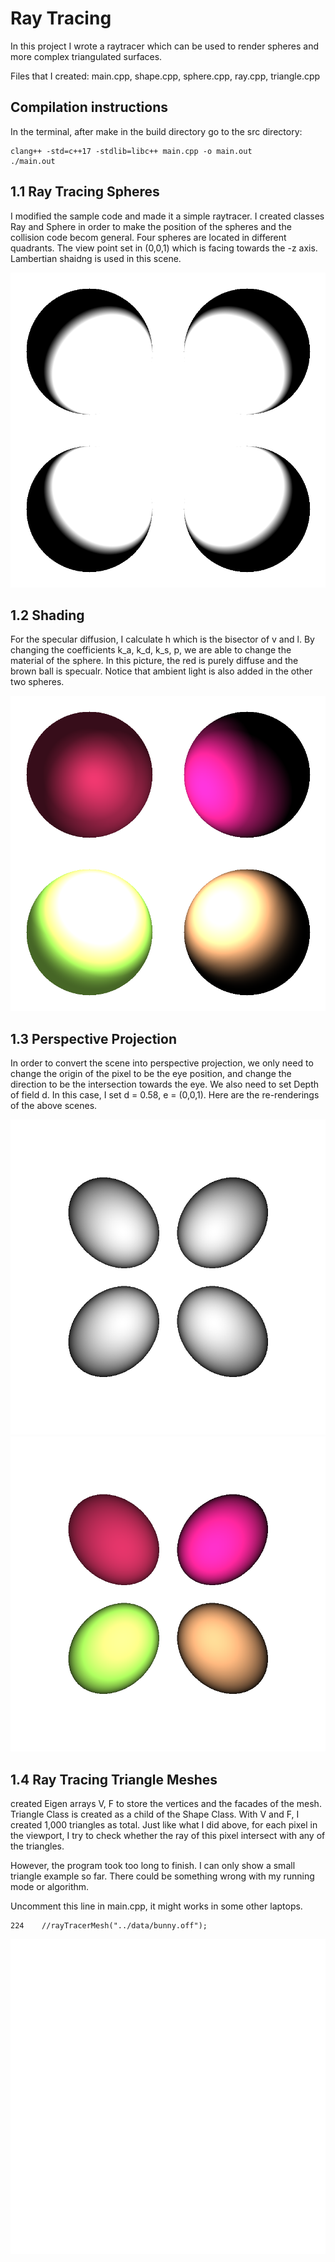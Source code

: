 # Ray Tracing

In this project I wrote a raytracer which can be used to render spheres and more complex triangulated surfaces.

Files that I created: main.cpp, shape.cpp, sphere.cpp, ray.cpp, triangle.cpp

## Compilation instructions
In the terminal, after make in the build directory
go to the src directory:
```
clang++ -std=c++17 -stdlib=libc++ main.cpp -o main.out
./main.out
```

## 1.1 Ray Tracing Spheres

I modified the sample code and made it a simple raytracer. I created classes Ray and Sphere in order to make the position of the spheres and the collision code becom general. Four spheres are located in different quadrants. The view point set in (0,0,1) which is facing towards the -z axis. Lambertian shaidng is used in this scene.

![picture](results/1.1.png)

## 1.2 Shading

For the specular diffusion, I calculate h which is the bisector of v and l. By changing the coefficients k_a, k_d, k_s, p, we are able to change the material of the sphere. In this picture, the red is purely diffuse and the brown ball is specualr. Notice that ambient light is also added in the other two spheres.  

![picture](results/1.2.png)

## 1.3 Perspective Projection

In order to convert the scene into perspective projection, we only need to change the origin of the pixel to be the eye position, and change the direction to be the intersection towards the eye. We also need to set Depth of field d. In this case, I set d = 0.58, e = (0,0,1). Here are the re-renderings of the above scenes.

![picture](results/1.3a.png)
![picture](results/1.3b.png)

## 1.4 Ray Tracing Triangle Meshes

created Eigen arrays V, F to store the vertices and the facades of the mesh. Triangle Class is created as a child of the Shape Class. With V and F, I created 1,000 triangles as total. Just like what I did above, for each pixel in the viewport, I try to check whether the ray of this pixel intersect with any of the triangles. 

However, the program took too long to finish. I can only show a small triangle example so far. There could be something wrong with my running mode or algorithm. 

Uncomment this line in main.cpp, it might works in some other laptops.  
```
224    //rayTracerMesh("../data/bunny.off");
```

![picture](results/1.4Triangle.png)
